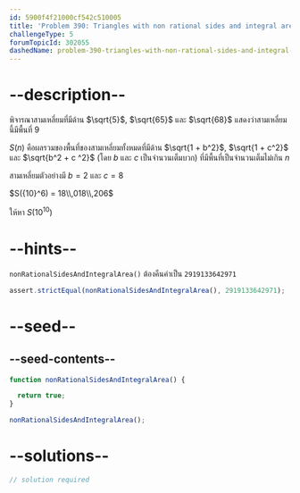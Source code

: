 ```yaml
---
id: 5900f4f21000cf542c510005
title: 'Problem 390: Triangles with non rational sides and integral area'
challengeType: 5
forumTopicId: 302055
dashedName: problem-390-triangles-with-non-rational-sides-and-integral-area
---
```


# --description--

พิจารณาสามเหลี่ยมที่มีด้าน $\sqrt{5}$, $\sqrt{65}$ และ $\sqrt{68}$ แสดงว่าสามเหลี่ยมนี้มีพื้นที่ 9

$S(n)$ คือผลรวมของพื้นที่ของสามเหลี่ยมทั้งหมดที่มีด้าน $\sqrt{1 + b^2}$, $\sqrt{1 + c^2}$ และ $\sqrt{b^2 + c ^2}$ (โดย $b$ และ $c$ เป็นจำนวนเต็มบวก) ที่มีพื้นที่เป็นจำนวนเต็มไม่เกิน $n$

สามเหลี่ยมตัวอย่างมี $b = 2$ และ $c = 8$

$S({10}^6) = 18\\,018\\,206$

ให้หา $S({10}^{10})$

# --hints--

`nonRationalSidesAndIntegralArea()` ต้องคืนค่าเป็น `2919133642971`

```js
assert.strictEqual(nonRationalSidesAndIntegralArea(), 2919133642971);
```

# --seed--

## --seed-contents--

```js
function nonRationalSidesAndIntegralArea() {

  return true;
}

nonRationalSidesAndIntegralArea();
```

# --solutions--

```js
// solution required
```
